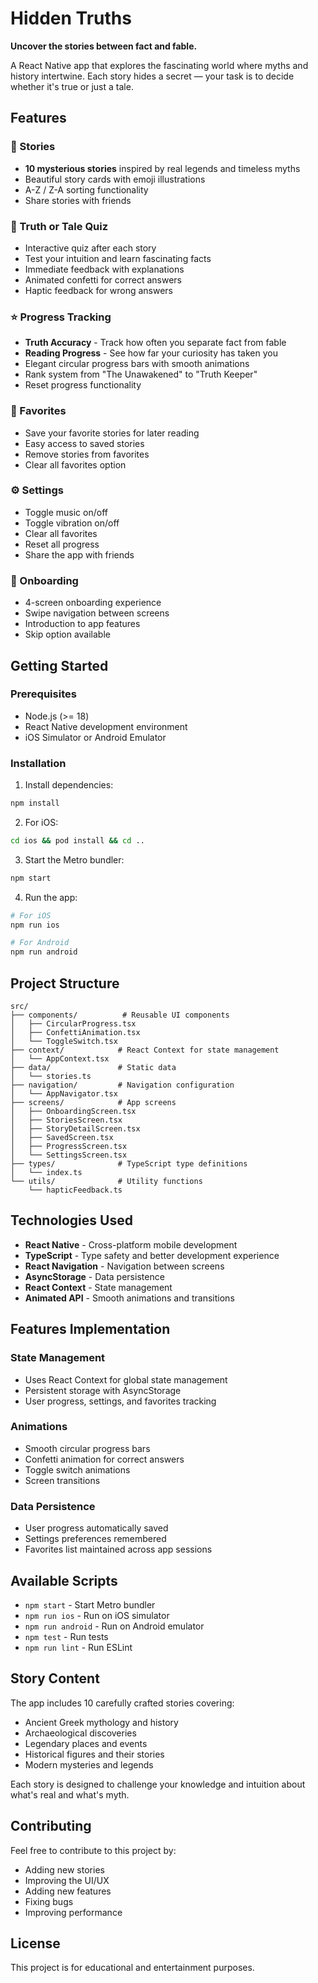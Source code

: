 # Hidden Truths

**Uncover the stories between fact and fable.**

A React Native app that explores the fascinating world where myths and history intertwine. Each story hides a secret — your task is to decide whether it's true or just a tale.

## Features

### 📖 Stories
- **10 mysterious stories** inspired by real legends and timeless myths
- Beautiful story cards with emoji illustrations
- A-Z / Z-A sorting functionality
- Share stories with friends

### 🧩 Truth or Tale Quiz
- Interactive quiz after each story
- Test your intuition and learn fascinating facts
- Immediate feedback with explanations
- Animated confetti for correct answers
- Haptic feedback for wrong answers

### ⭐ Progress Tracking
- **Truth Accuracy** - Track how often you separate fact from fable
- **Reading Progress** - See how far your curiosity has taken you
- Elegant circular progress bars with smooth animations
- Rank system from "The Unawakened" to "Truth Keeper"
- Reset progress functionality

### 💾 Favorites
- Save your favorite stories for later reading
- Easy access to saved stories
- Remove stories from favorites
- Clear all favorites option

### ⚙️ Settings
- Toggle music on/off
- Toggle vibration on/off
- Clear all favorites
- Reset all progress
- Share the app with friends

### 🎨 Onboarding
- 4-screen onboarding experience
- Swipe navigation between screens
- Introduction to app features
- Skip option available

## Getting Started

### Prerequisites

- Node.js (>= 18)
- React Native development environment
- iOS Simulator or Android Emulator

### Installation

1. Install dependencies:
```bash
npm install
```

2. For iOS:
```bash
cd ios && pod install && cd ..
```

3. Start the Metro bundler:
```bash
npm start
```

4. Run the app:
```bash
# For iOS
npm run ios

# For Android
npm run android
```

## Project Structure

```
src/
├── components/          # Reusable UI components
│   ├── CircularProgress.tsx
│   ├── ConfettiAnimation.tsx
│   └── ToggleSwitch.tsx
├── context/            # React Context for state management
│   └── AppContext.tsx
├── data/               # Static data
│   └── stories.ts
├── navigation/         # Navigation configuration
│   └── AppNavigator.tsx
├── screens/            # App screens
│   ├── OnboardingScreen.tsx
│   ├── StoriesScreen.tsx
│   ├── StoryDetailScreen.tsx
│   ├── SavedScreen.tsx
│   ├── ProgressScreen.tsx
│   └── SettingsScreen.tsx
├── types/              # TypeScript type definitions
│   └── index.ts
└── utils/              # Utility functions
    └── hapticFeedback.ts
```

## Technologies Used

- **React Native** - Cross-platform mobile development
- **TypeScript** - Type safety and better development experience
- **React Navigation** - Navigation between screens
- **AsyncStorage** - Data persistence
- **React Context** - State management
- **Animated API** - Smooth animations and transitions

## Features Implementation

### State Management
- Uses React Context for global state management
- Persistent storage with AsyncStorage
- User progress, settings, and favorites tracking

### Animations
- Smooth circular progress bars
- Confetti animation for correct answers
- Toggle switch animations
- Screen transitions

### Data Persistence
- User progress automatically saved
- Settings preferences remembered
- Favorites list maintained across app sessions

## Available Scripts

- `npm start` - Start Metro bundler
- `npm run ios` - Run on iOS simulator
- `npm run android` - Run on Android emulator
- `npm test` - Run tests
- `npm run lint` - Run ESLint

## Story Content

The app includes 10 carefully crafted stories covering:
- Ancient Greek mythology and history
- Archaeological discoveries
- Legendary places and events
- Historical figures and their stories
- Modern mysteries and legends

Each story is designed to challenge your knowledge and intuition about what's real and what's myth.

## Contributing

Feel free to contribute to this project by:
- Adding new stories
- Improving the UI/UX
- Adding new features
- Fixing bugs
- Improving performance

## License

This project is for educational and entertainment purposes.